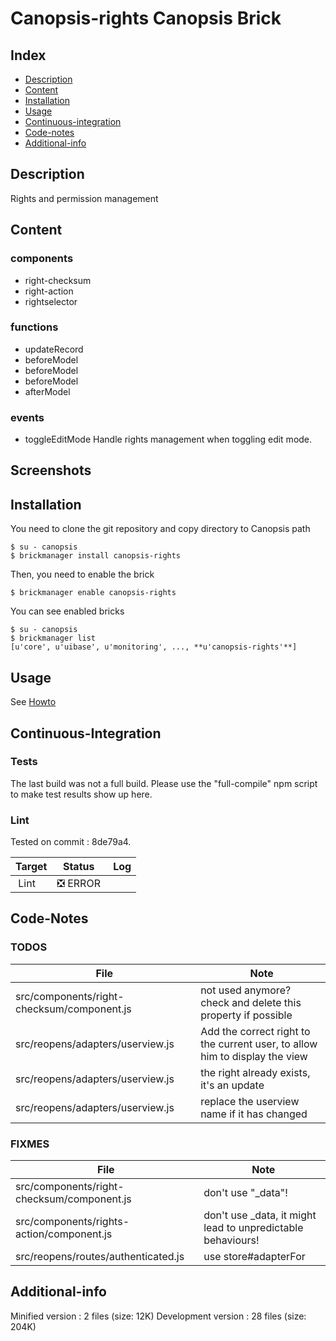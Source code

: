 # Canopsis-rights Canopsis Brick

## Index

- [Description](#description)
- [Content](#content)
- [Installation](#installation)
- [Usage](#usage)
- [Continuous-integration](#continuous-integration)
- [Code-notes](#code-notes)
- [Additional-info](#additional-info)

## Description

Rights and permission management

## Content

### components

 - right-checksum
 - right-action
 - rightselector

### functions

 - updateRecord
 - beforeModel
 - beforeModel
 - beforeModel
 - afterModel

### events

 - toggleEditMode
Handle rights management when toggling edit mode.



## Screenshots



## Installation

You need to clone the git repository and copy directory to Canopsis path

    $ su - canopsis
    $ brickmanager install canopsis-rights

Then, you need to enable the brick

    $ brickmanager enable canopsis-rights

You can see enabled bricks

    $ su - canopsis
    $ brickmanager list
    [u'core', u'uibase', u'monitoring', ..., **u'canopsis-rights'**]

## Usage

See [Howto](https://git.canopsis.net/canopsis-ui-bricks/canopsis-rights/blob/master/doc/index.rst)

## Continuous-Integration

### Tests

The last build was not a full build. Please use the "full-compile" npm script to make test results show up here.

### Lint

Tested on commit : 8de79a4.

| Target | Status | Log |
| ------ | ------ | --- |
| Lint   | :negative_squared_cross_mark: ERROR |  |


## Code-Notes

### TODOS

| File   | Note   |
|--------|--------|
| src/components/right-checksum/component.js | not used anymore? check and delete this property if possible |
| src/reopens/adapters/userview.js | Add the correct right to the current user, to allow him to display the view |
| src/reopens/adapters/userview.js | the right already exists, it's an update |
| src/reopens/adapters/userview.js | replace the userview name if it has changed |


### FIXMES

| File   | Note   |
|--------|--------|
| src/components/right-checksum/component.js | don't use "_data"! |
| src/components/rights-action/component.js | don't use _data, it might lead to unpredictable behaviours! |
| src/reopens/routes/authenticated.js | use store#adapterFor |


## Additional-info

Minified version : 2 files (size: 12K)
Development version : 28 files (size: 204K)
